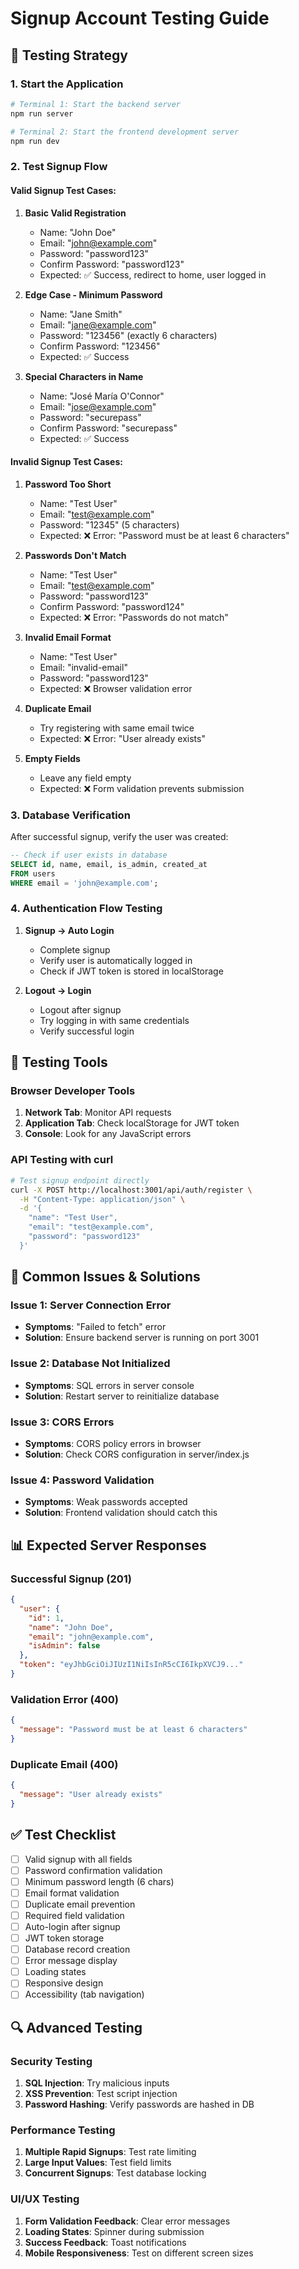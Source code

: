 # Signup Account Testing Guide

## 🧪 **Testing Strategy**

### **1. Start the Application**
```bash
# Terminal 1: Start the backend server
npm run server

# Terminal 2: Start the frontend development server
npm run dev
```

### **2. Test Signup Flow**

#### **Valid Signup Test Cases:**
1. **Basic Valid Registration**
   - Name: "John Doe"
   - Email: "john@example.com" 
   - Password: "password123"
   - Confirm Password: "password123"
   - Expected: ✅ Success, redirect to home, user logged in

2. **Edge Case - Minimum Password**
   - Name: "Jane Smith"
   - Email: "jane@example.com"
   - Password: "123456" (exactly 6 characters)
   - Confirm Password: "123456"
   - Expected: ✅ Success

3. **Special Characters in Name**
   - Name: "José María O'Connor"
   - Email: "jose@example.com"
   - Password: "securepass"
   - Confirm Password: "securepass"
   - Expected: ✅ Success

#### **Invalid Signup Test Cases:**
1. **Password Too Short**
   - Name: "Test User"
   - Email: "test@example.com"
   - Password: "12345" (5 characters)
   - Expected: ❌ Error: "Password must be at least 6 characters"

2. **Passwords Don't Match**
   - Name: "Test User"
   - Email: "test@example.com"
   - Password: "password123"
   - Confirm Password: "password124"
   - Expected: ❌ Error: "Passwords do not match"

3. **Invalid Email Format**
   - Name: "Test User"
   - Email: "invalid-email"
   - Password: "password123"
   - Expected: ❌ Browser validation error

4. **Duplicate Email**
   - Try registering with same email twice
   - Expected: ❌ Error: "User already exists"

5. **Empty Fields**
   - Leave any field empty
   - Expected: ❌ Form validation prevents submission

### **3. Database Verification**

After successful signup, verify the user was created:

```sql
-- Check if user exists in database
SELECT id, name, email, is_admin, created_at 
FROM users 
WHERE email = 'john@example.com';
```

### **4. Authentication Flow Testing**

1. **Signup → Auto Login**
   - Complete signup
   - Verify user is automatically logged in
   - Check if JWT token is stored in localStorage

2. **Logout → Login**
   - Logout after signup
   - Try logging in with same credentials
   - Verify successful login

## 🔧 **Testing Tools**

### **Browser Developer Tools**
1. **Network Tab**: Monitor API requests
2. **Application Tab**: Check localStorage for JWT token
3. **Console**: Look for any JavaScript errors

### **API Testing with curl**
```bash
# Test signup endpoint directly
curl -X POST http://localhost:3001/api/auth/register \
  -H "Content-Type: application/json" \
  -d '{
    "name": "Test User",
    "email": "test@example.com",
    "password": "password123"
  }'
```

## 🐛 **Common Issues & Solutions**

### **Issue 1: Server Connection Error**
- **Symptoms**: "Failed to fetch" error
- **Solution**: Ensure backend server is running on port 3001

### **Issue 2: Database Not Initialized**
- **Symptoms**: SQL errors in server console
- **Solution**: Restart server to reinitialize database

### **Issue 3: CORS Errors**
- **Symptoms**: CORS policy errors in browser
- **Solution**: Check CORS configuration in server/index.js

### **Issue 4: Password Validation**
- **Symptoms**: Weak passwords accepted
- **Solution**: Frontend validation should catch this

## 📊 **Expected Server Responses**

### **Successful Signup (201)**
```json
{
  "user": {
    "id": 1,
    "name": "John Doe",
    "email": "john@example.com",
    "isAdmin": false
  },
  "token": "eyJhbGciOiJIUzI1NiIsInR5cCI6IkpXVCJ9..."
}
```

### **Validation Error (400)**
```json
{
  "message": "Password must be at least 6 characters"
}
```

### **Duplicate Email (400)**
```json
{
  "message": "User already exists"
}
```

## ✅ **Test Checklist**

- [ ] Valid signup with all fields
- [ ] Password confirmation validation
- [ ] Minimum password length (6 chars)
- [ ] Email format validation
- [ ] Duplicate email prevention
- [ ] Required field validation
- [ ] Auto-login after signup
- [ ] JWT token storage
- [ ] Database record creation
- [ ] Error message display
- [ ] Loading states
- [ ] Responsive design
- [ ] Accessibility (tab navigation)

## 🔍 **Advanced Testing**

### **Security Testing**
1. **SQL Injection**: Try malicious inputs
2. **XSS Prevention**: Test script injection
3. **Password Hashing**: Verify passwords are hashed in DB

### **Performance Testing**
1. **Multiple Rapid Signups**: Test rate limiting
2. **Large Input Values**: Test field limits
3. **Concurrent Signups**: Test database locking

### **UI/UX Testing**
1. **Form Validation Feedback**: Clear error messages
2. **Loading States**: Spinner during submission
3. **Success Feedback**: Toast notifications
4. **Mobile Responsiveness**: Test on different screen sizes